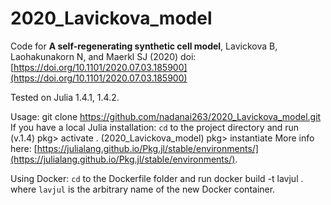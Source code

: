 # 2020_Lavickova_model
Code for **A self-regenerating synthetic cell model**, Lavickova B, Laohakunakorn N, and Maerkl SJ (2020)
doi: [https://doi.org/10.1101/2020.07.03.185900](https://doi.org/10.1101/2020.07.03.185900)

Tested on Julia 1.4.1, 1.4.2. 

Usage:
	git clone https://github.com/nadanai263/2020_Lavickova_model.git
If you have a local Julia installation: ```cd``` to the project directory and run
	(v.1.4) pkg> activate .
	(2020_Lavickova_model) pkg> instantiate
More info here: [https://julialang.github.io/Pkg.jl/stable/environments/](https://julialang.github.io/Pkg.jl/stable/environments/).

Using Docker: ```cd``` to the Dockerfile folder and run
	docker build -t lavjul .
where ```lavjul``` is the arbitrary name of the new Docker container. 



